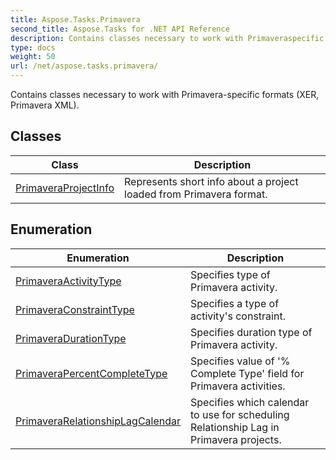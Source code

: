 ```yaml
---
title: Aspose.Tasks.Primavera
second_title: Aspose.Tasks for .NET API Reference
description: Contains classes necessary to work with Primaveraspecific formats XER Primavera XML
type: docs
weight: 50
url: /net/aspose.tasks.primavera/
---
```

Contains classes necessary to work with Primavera-specific formats (XER, Primavera XML).

## Classes

| Class | Description |
| --- | --- |
| [PrimaveraProjectInfo](./primaveraprojectinfo/) | Represents short info about a project loaded from Primavera format. |
## Enumeration

| Enumeration | Description |
| --- | --- |
| [PrimaveraActivityType](./primaveraactivitytype/) | Specifies type of Primavera activity. |
| [PrimaveraConstraintType](./primaveraconstrainttype/) | Specifies a type of activity's constraint. |
| [PrimaveraDurationType](./primaveradurationtype/) | Specifies duration type of Primavera activity. |
| [PrimaveraPercentCompleteType](./primaverapercentcompletetype/) | Specifies value of '% Complete Type' field for Primavera activities. |
| [PrimaveraRelationshipLagCalendar](./primaverarelationshiplagcalendar/) | Specifies which calendar to use for scheduling Relationship Lag in Primavera projects. |


